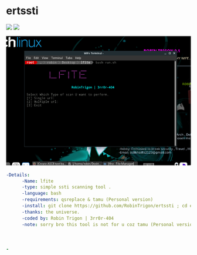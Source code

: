 # ertssti
<img src="https://img.shields.io/badge/-Linux-black?style=for-the-badge&logo=Linux&logoColor=white"> <img src="https://img.shields.io/badge/-Terminal-black?style=for-the-badge&logo=GNU%20Bash&logoColor=white">

<p align="center"><img alt="https://raw.githubusercontent.com/3rr0r-4O4/SecFuzzer/main/dirfuzzer.png" width="700px" src="https://raw.githubusercontent.com/RobinTrigon/lfite/main/lfi.png" /></p>


```yaml
-Details:
      -Name: lfite
      -type: simple ssti scanning tool .
      -language: bash
      -requirements: qsreplace & tamu (Personal version)
      -install: git clone https://github.com/RobinTrigon/ertssti ; cd ertssti ; bash run.sh
      -thanks: the universe.
      -coded by: Robin Trigon | 3rr0r-404
      -note: sorry bro this tool is not for u coz tamu (Personal version) is not exist in your computer.
    


-

```


